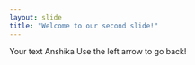 ```yaml
---
layout: slide
title: "Welcome to our second slide!"
---
```

Your text Anshika
Use the left arrow to go back!
